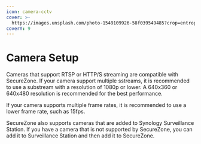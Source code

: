 ```yaml
---
icon: camera-cctv
cover: >-
  https://images.unsplash.com/photo-1549109926-58f039549485?crop=entropy&cs=srgb&fm=jpg&ixid=M3wxOTcwMjR8MHwxfHNlYXJjaHw0fHxzZWN1cml0eSUyMGNhbWVyYXxlbnwwfHx8fDE3MzE2Nzg4Mjh8MA&ixlib=rb-4.0.3&q=85
coverY: 9
---
```


# Camera Setup

Cameras that support RTSP or HTTP/S streaming are compatible with SecureZone. If your camera support multiple sstreams, it is recommended to use a substream with a resolution of 1080p or lower. A 640x360 or 640x480 resolution is recommended for the best performance.

If your camera supports multiple frame rates, it is recommended to use a lower frame rate, such as 15fps.

SecureZone also supports cameras that are added to Synology Surveillance Station. If you have a camera that is not supported by SecureZone, you can add it to Surveillance Station and then add it to SecureZone.
